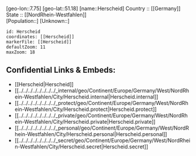 ﻿---
location: [51.18,7.75] 
mapzoom: [7,12] 
mapmarker: city 
type: City
tags:
- geo/City


SpocWebEntityId: 30916
isDeleted: false
confidential: public

---
[geo-lon::7.75] 
[geo-lat::51.18] 
[name::Herscheid] 
Country :: [[Germany]]  
State :: [[NordRhein-Westfahlen]]  
[Population::] 
[Unknown::] 


```leaflet
id: Herscheid
coordinates: [[Herscheid]] 
markerFile: [[Herscheid]] 
defaultZoom: 11 
maxZoom: 18
```


## Confidential Links & Embeds: 
- [[Herscheid|Herscheid]]  
- [[../../../../../../../../_internal/geo/Continent/Europe/Germany/West/NordRhein-Westfahlen/City/Herscheid.internal|Herscheid.internal]] 
- [[../../../../../../../../_protect/geo/Continent/Europe/Germany/West/NordRhein-Westfahlen/City/Herscheid.protect|Herscheid.protect]] 
- [[../../../../../../../../_private/geo/Continent/Europe/Germany/West/NordRhein-Westfahlen/City/Herscheid.private|Herscheid.private]] 
- [[../../../../../../../../_personal/geo/Continent/Europe/Germany/West/NordRhein-Westfahlen/City/Herscheid.personal|Herscheid.personal]] 
- [[../../../../../../../../_secret/geo/Continent/Europe/Germany/West/NordRhein-Westfahlen/City/Herscheid.secret|Herscheid.secret]] 
